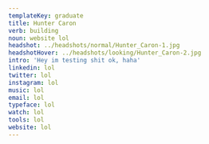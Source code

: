 ```yaml
---
templateKey: graduate
title: Hunter Caron
verb: building
noun: website lol
headshot: ../headshots/normal/Hunter_Caron-1.jpg
headshotHover: ../headshots/looking/Hunter_Caron-2.jpg
intro: 'Hey im testing shit ok, haha'
linkedin: lol
twitter: lol
instagram: lol
music: lol
email: lol
typeface: lol
watch: lol
tools: lol
website: lol
---
```



